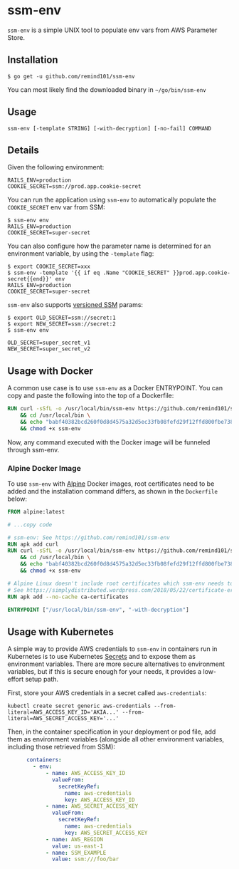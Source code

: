 # ssm-env

`ssm-env` is a simple UNIX tool to populate env vars from AWS Parameter Store.

## Installation

```console
$ go get -u github.com/remind101/ssm-env
```

You can most likely find the downloaded binary in `~/go/bin/ssm-env`

## Usage

```console
ssm-env [-template STRING] [-with-decryption] [-no-fail] COMMAND
```

## Details

Given the following environment:

```
RAILS_ENV=production
COOKIE_SECRET=ssm://prod.app.cookie-secret
```

You can run the application using `ssm-env` to automatically populate the `COOKIE_SECRET` env var from SSM:

```console
$ ssm-env env
RAILS_ENV=production
COOKIE_SECRET=super-secret
```

You can also configure how the parameter name is determined for an environment variable, by using the `-template` flag:

```console
$ export COOKIE_SECRET=xxx
$ ssm-env -template '{{ if eq .Name "COOKIE_SECRET" }}prod.app.cookie-secret{{end}}' env
RAILS_ENV=production
COOKIE_SECRET=super-secret
```

`ssm-env` also supports [versioned SSM](https://docs.aws.amazon.com/systems-manager/latest/userguide/sysman-paramstore-versions.html) params:

```console
$ export OLD_SECRET=ssm://secret:1
$ export NEW_SECRET=ssm://secret:2
$ ssm-env env

OLD_SECRET=super_secret_v1
NEW_SECRET=super_secret_v2
```

## Usage with Docker

A common use case is to use `ssm-env` as a Docker ENTRYPOINT. You can copy and paste the following into the top of a Dockerfile:

```dockerfile
RUN curl -sSfL -o /usr/local/bin/ssm-env https://github.com/remind101/ssm-env/releases/download/v0.0.5/ssm-env \
    && cd /usr/local/bin \
    && echo "babf40382bcd260f0d8d4575a32d5ec33fb08fefd29f12ffd800fbe738c41021  ssm-env" | sha256sum -c \
    && chmod +x ssm-env
```

Now, any command executed with the Docker image will be funneled through ssm-env.

### Alpine Docker Image

To use `ssm-env` with [Alpine](https://hub.docker.com/_/alpine) Docker images, root certificates need to be added
and the installation command differs, as shown in the `Dockerfile` below:

```dockerfile
FROM alpine:latest

# ...copy code

# ssm-env: See https://github.com/remind101/ssm-env
RUN apk add curl
RUN curl -sSfL -o /usr/local/bin/ssm-env https://github.com/remind101/ssm-env/releases/download/v0.0.5/ssm-env \
    && cd /usr/local/bin \
    && echo "babf40382bcd260f0d8d4575a32d5ec33fb08fefd29f12ffd800fbe738c41021  ssm-env" | sha256sum -c \
    && chmod +x ssm-env

# Alpine Linux doesn't include root certificates which ssm-env needs to talk to AWS.
# See https://simplydistributed.wordpress.com/2018/05/22/certificate-error-with-go-http-client-in-alpine-docker/
RUN apk add --no-cache ca-certificates

ENTRYPOINT ["/usr/local/bin/ssm-env", "-with-decryption"]
```

## Usage with Kubernetes

A simple way to provide AWS credentials to `ssm-env` in containers run in Kubernetes is to use Kubernetes
[Secrets](https://kubernetes.io/docs/tasks/inject-data-application/distribute-credentials-secure/) and to expose
them as environment variables. There are more secure alternatives to environment variables, but if this is secure
enough for your needs, it provides a low-effort setup path.

First, store your AWS credentials in a secret called `aws-credentials`:

```shell
kubectl create secret generic aws-credentials --from-literal=AWS_ACCESS_KEY_ID='AKIA...' --from-literal=AWS_SECRET_ACCESS_KEY='...'
```

Then, in the container specification in your deployment or pod file, add them as environment variables (alongside
all other environment variables, including those retrieved from SSM):

```yaml
      containers:
        - env:
            - name: AWS_ACCESS_KEY_ID
              valueFrom:
                secretKeyRef:
                  name: aws-credentials
                  key: AWS_ACCESS_KEY_ID
            - name: AWS_SECRET_ACCESS_KEY
              valueFrom:
                secretKeyRef:
                  name: aws-credentials
                  key: AWS_SECRET_ACCESS_KEY
            - name: AWS_REGION
              value: us-east-1
            - name: SSM_EXAMPLE
              value: ssm:///foo/bar
```
